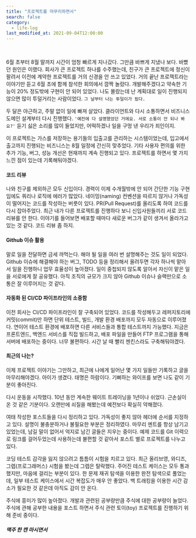 ```yaml
---
title: "프로젝트를 마무리하면서"
search: false
category:
  - life-log
last_modified_at: 2021-09-04T12:00:00
---
```


<br/>

6월 초부터 8월 말까지 시간이 엄청 빠르게 지나갔다. 
그만큼 바쁘게 지냈나 보다. 
바빴던 원인은 이랬다. 
회사가 큰 프로젝트 하나를 수주했는데, 친구가 큰 프로젝트에 정신이 팔려서 이전에 계약한 프로젝트를 거의 신경을 안 쓰고 있었다. 
거의 끝난 프로젝트라는 이야기만 듣고 6월 초에 함께 참석한 회의에서 깜짝 놀랐다. 
개발해주겠다고 약속한 기능이 20% 정도밖에 구현이 안 되어 있었다. 
나도 몰랐는데 난 계획대로 일이 진행되지 않으면 많이 투덜거리는 사람이었다. 
`그 날부터 나는 투덜이가 됬다.` 

두 달은 야근하고, 주말 없이 일에 빠져 살았다. 
클라이언트와 다시 소통하면서 비즈니스 도메인 설계부터 다시 진행했다. 
`'예전에 다 설명했었던 거에요. 서로 소통이 안 되나 봐요?'` 
듣기 싫은 소리를 많이 들었지만, 어떡하겠나 일을 구멍 낸 우리가 죄인이지. 

이 프로젝트는 가스를 저장하는 용기들의 입출고를 관리하는 시스템이었는데, 입고에서 출고까지 진행되는 비즈니스는 8월 일정에 간신히 맞추었다. 
기타 사용자 편의를 위한 추가 기능, 버그, 성능 개선은 현재까지 계속 진행되고 있다. 
프로젝트를 하면서 몇 가지 느낀 점이 있는데 기록해둬야겠다.  

#### 코드 리뷰

나와 친구를 제외하곤 모두 신입이다. 
경력이 이제 수개월밖에 안 되어 간단한 기능 구현임에도 쿼리나 로직에 에러가 많았다. 
네이밍(naming) 컨벤션을 따르지 않거나 가독성이 떨어지는 코드를 작성하는 버릇이 있다. 
PR(Pull Request)를 올리도록 하여 코드를 다시 잡아주었다. 
최근 내가 다른 프로젝트를 진행하다 보니 신입사원들끼리 서로 코드 리뷰를 안 한다. 
이야기를 들어보면 배포할 때마다 새로운 버그가 같이 생겨서 올라가고 있는 것 같다. 
코드 리뷰 좀 하지.

#### Github 이슈 활용

말로 일을 전달하면 금세 까먹는다. 
해야 될 일을 여러 번 설명해주는 것도 일이 되었다. 
Github 이슈에 해결해야 하는 버그, TODO 등을 정리해서 올려두면 각자 하나씩 맡아서 일을 진행하니 업무 효율성이 높아졌다. 
일이 중첩되지 않도록 알아서 자신이 맡은 일을 서로에게 잘 공유했다. 
아직 조직의 규모가 크지 않아 Github 이슈나 슬랙만으로 소통은 잘 이루어지는 것 같다.

#### 자동화 된 CI/CD 파이프라인의 소중함

이전 회사는 CI/CD 파이프라인이 잘 구축되어 있었다. 
코드를 작성해두고 레퍼지토리에 커밋(commit)만 하면 단위 테스트, 빌드, 개발 환경 배포까지 모두 자동으로 이루어졌다. 
연이어 테스트 환경에 배포하면 다른 서비스들과 통합 테스트까지 가능했다. 
지금은 프론트엔드, 백엔드 서비스를 직접 빌드하고, 배포 파일을 만들어 FTP 프로그램을 통해 서버에 배포하는 중이다. 
너무 불편하다. 
시간 날 때 빨리 젠킨스라도 구축해둬야겠다.

#### 최근의 나는?

이제 프로젝트 이야기는 그만하고, 최근에 나에게 일어난 몇 가지 일들만 기록하고 글을 마무리해야겠다. 
아이가 생겼다. 
태명은 하람이다. 
기뻐하는 와이프를 보면 나도 같이 기분이 좋아진다. 

다시 운동을 시작했다. 
10년 동안 계속한 웨이트 트레이닝을 1년이나 쉬었다. 
근손실이 온 것 같은 기분이다. 
오랜만에 쇠질을 해봤는데 예전보다 확실히 약해졌다. 

여태 작성한 포스트들을 다시 정리하고 있다. 
가독성이 좋지 않아 헤더에 순서를 지정하고 있다. 
설명이 불충분하거나 불필요한 부분은 정리하였다. 
마무리 멘트를 항상 남기고 있었는데, 남길 말이 없어서 억지로 남긴 글들은 지우는 중이다. 
예제 코드를 Git 이력으로 링크를 걸어두었는데 사용하는데 불편할 것 같아서 포스트 별로 프로젝트를 나누고 있다. 

코딩 테스트 감각을 잃지 않으려고 틈틈이 시험을 치르고 있다. 
최근 올리브영, 와디즈, 그렙(프로그래머스) 시험을 봤는데 그렙은 탈락했다. 
주어진 테스트 케이스는 모두 통과했지만, 마음에 걸리는 부분이 있다. 
한 문제 재귀 탐색을 이용한 완전 탐색으로 풀었는데, 일부 테스트 케이스에서 시간 복잡도가 매우 안 좋았다. 
백 트래킹을 이용한 시간 감소가 필요한 것 같은데 아직도 감이 안 온다. 

주식에 흥미가 많이 높아졌다. 
개발과 관련된 공부량만큼 주식에 대한 공부량이 늘었다. 
주식에 관해 공부한 내용을 포스트 하면서 주식 관련 토이(toy) 프로젝트를 진행하기 위해 준비 중이다. 

##### 맥주 한 캔 마시면서